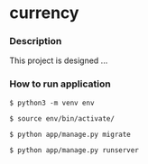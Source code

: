 # currency

### Description
This project is designed ...

### How to run application
`$ python3 -m venv env`

`$ source env/bin/activate/`

`$ python app/manage.py migrate`

`$ python app/manage.py runserver`
